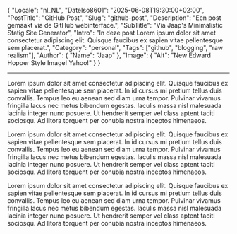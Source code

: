 ﻿{
  "Locale": "nl_NL",
  "DateIso8601": "2025-06-08T19:30:00+02:00",
  "PostTitle": "GitHub Post",
  "Slug": "github-post",
  "Description": "Een post gemaakt via de GitHub webinterface.",
  "SubTitle": "Via Jaap's Minimalistic Statig Site Generator",
  "Intro": "In deze post Lorem ipsum dolor sit amet consectetur adipiscing elit. Quisque faucibus ex sapien vitae pellentesque sem placerat.",
  "Category": "personal",
  "Tags": ["github", "blogging", "raw realism"],
  "Author": {
    "Name": "Jaap"
  },
  "Image": {
    "Alt": "New Edward Hopper Style Image! Yahoo!"
  }
}

---

Lorem ipsum dolor sit amet consectetur adipiscing elit. Quisque faucibus ex sapien vitae pellentesque sem placerat. In id cursus mi pretium tellus duis convallis. Tempus leo eu aenean sed diam urna tempor. Pulvinar vivamus fringilla lacus nec metus bibendum egestas. Iaculis massa nisl malesuada lacinia integer nunc posuere. Ut hendrerit semper vel class aptent taciti sociosqu. Ad litora torquent per conubia nostra inceptos himenaeos.

Lorem ipsum dolor sit amet consectetur adipiscing elit. Quisque faucibus ex sapien vitae pellentesque sem placerat. In id cursus mi pretium tellus duis convallis. Tempus leo eu aenean sed diam urna tempor. Pulvinar vivamus fringilla lacus nec metus bibendum egestas. Iaculis massa nisl malesuada lacinia integer nunc posuere. Ut hendrerit semper vel class aptent taciti sociosqu. Ad litora torquent per conubia nostra inceptos himenaeos.

Lorem ipsum dolor sit amet consectetur adipiscing elit. Quisque faucibus ex sapien vitae pellentesque sem placerat. In id cursus mi pretium tellus duis convallis. Tempus leo eu aenean sed diam urna tempor. Pulvinar vivamus fringilla lacus nec metus bibendum egestas. Iaculis massa nisl malesuada lacinia integer nunc posuere. Ut hendrerit semper vel class aptent taciti sociosqu. Ad litora torquent per conubia nostra inceptos himenaeos.
